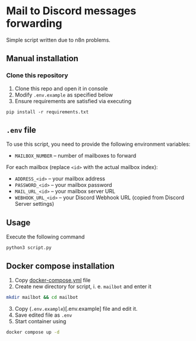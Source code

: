 # Mail to Discord messages forwarding

Simple script written due to n8n problems.

## Manual installation
### Clone this repository
1. Clone this repo and open it in console
2. Modify `.env.example` as specified below
3. Ensure requirements are satisfied via executing 
```
pip install -r requirements.txt
```

## `.env` file

To use this script, you need to provide the following environment variables:

- `MAILBOX_NUMBER` – number of mailboxes to forward  

For each mailbox (replace `<id>` with the actual mailbox index):  
- `ADDRESS_<id>` – your mailbox address  
- `PASSWORD_<id>` – your mailbox password  
- `MAIL_URL_<id>` – your mailbox server URL  
- `WEBHOOK_URL_<id>` – your Discord Webhook URL (copied from Discord Server settings)  


## Usage
Execute the following command
``` 
python3 script.py
```

## Docker compose installation
1. Copy [docker-compose.yml](docker-compose.yml) file
2. Create new directory for script, i. e. `mailbot` and enter it
``` bash
mkdir mailbot && cd mailbot
```
3. Copy (`.env.example`)[.env.example] file and edit it.
4. Save edited file as `.env`
5. Start container using
``` bash
docker compose up -d
```

